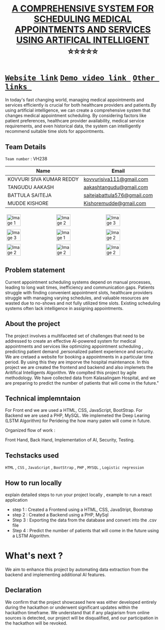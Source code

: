 <h1 align="center" style="border-bottom: none">
    <b>
        <a href="https://sivakumar111.github.io/A-COMPREHENSIVE-SYSTEM-FOR-SCHEDULING-MEDICAL-APPOINTMENTS-AND-SERVICES-USING-ARTIFICAL-INTELLIGENT"> A COMPREHENSIVE SYSTEM FOR SCHEDULING MEDICAL APPOINTMENTS AND SERVICES USING ARTIFICAL INTELLIGENT </a><br>
    </b>⭐️⭐️⭐️⭐️⭐️ <br>
</h1>

# [`Website link`](https://sivakumar111.github.io/A-COMPREHENSIVE-SYSTEM-FOR-SCHEDULING-MEDICAL-APPOINTMENTS-AND-SERVICES-USING-ARTIFICAL-INTELLIGENT)  [`Demo video link `](https://drive.google.com/file/d/1xvlfsWrY4tgYUZcui3WDz_miJy3yB_F1/view) [`Other links `](https://colab.research.google.com/drive/1PekSq-wRtHq_nrk40CbfCoyTtVByPsNb?usp=sharing)
In today's fast changing world, managing medical appointments and services efficiently is crucial for both healthcare providers and patients.By using artificial intelligence, we can create a comprehensive system that changes medical appointment scheduling. By considering factors like patient preferences, healthcare provider availability, medical service requirements, and even historical data, the system can intelligently recommend suitable time slots for appointments. 

## Team Details
`Team number` : VH238

| Name    | Email           |
|-----------------------------|-----------------------------|
|  KOVVURI SIVA KUMAR REDDY   | kovvurisiva111@gmail.com    |
|  TANGUDU AAKASH             | aakashtangudu@gmail.com     |
|  BATTULA SAITEJA            | saitejabattula576@gmail.com |
|  MUDDE KISHORE              | Kishoremudde@gmail.com      |

<div style="display: flex; flex-wrap: wrap;">
    <img src="https://github.com/sivakumar111/A-COMPREHENSIVE-SYSTEM-FOR-SCHEDULING-MEDICAL-APPOINTMENTS-AND-SERVICES-USING-ARTIFICAL-INTELLIGENT/blob/main/assets/11.png?raw=true" alt="Image 1" style="width: 30%; margin: 5px;">
    <img src="https://github.com/sivakumar111/A-COMPREHENSIVE-SYSTEM-FOR-SCHEDULING-MEDICAL-APPOINTMENTS-AND-SERVICES-USING-ARTIFICAL-INTELLIGENT/blob/main/assets/12.png?raw=true" alt="Image 2" style="width: 30%; margin: 5px;">
    <img src="https://github.com/sivakumar111/A-COMPREHENSIVE-SYSTEM-FOR-SCHEDULING-MEDICAL-APPOINTMENTS-AND-SERVICES-USING-ARTIFICAL-INTELLIGENT/blob/main/assets/13.png?raw=true" alt="Image 3" style="width: 30%; margin: 5px;">
    <img src="https://github.com/sivakumar111/A-COMPREHENSIVE-SYSTEM-FOR-SCHEDULING-MEDICAL-APPOINTMENTS-AND-SERVICES-USING-ARTIFICAL-INTELLIGENT/blob/main/assets/14.png?raw=true" alt="Image 3" style="width: 30%; margin: 5px;">
    <img src="https://github.com/sivakumar111/A-COMPREHENSIVE-SYSTEM-FOR-SCHEDULING-MEDICAL-APPOINTMENTS-AND-SERVICES-USING-ARTIFICAL-INTELLIGENT/blob/main/assets/15.png?raw=true" alt="Image 1" style="width: 30%; margin: 5px;">
    <img src="https://github.com/sivakumar111/A-COMPREHENSIVE-SYSTEM-FOR-SCHEDULING-MEDICAL-APPOINTMENTS-AND-SERVICES-USING-ARTIFICAL-INTELLIGENT/blob/main/assets/16.png?raw=true" alt="Image 2" style="width: 30%; margin: 5px;">
    <img src="https://github.com/sivakumar111/A-COMPREHENSIVE-SYSTEM-FOR-SCHEDULING-MEDICAL-APPOINTMENTS-AND-SERVICES-USING-ARTIFICAL-INTELLIGENT/blob/main/assets/17.png?raw=true" alt="Image 2" style="width: 30%; margin: 5px;">
    <img src="https://github.com/sivakumar111/A-COMPREHENSIVE-SYSTEM-FOR-SCHEDULING-MEDICAL-APPOINTMENTS-AND-SERVICES-USING-ARTIFICAL-INTELLIGENT/blob/main/assets/18.png?raw=true" alt="Image 2" style="width: 30%; margin: 5px;">
    <img src="https://github.com/sivakumar111/A-COMPREHENSIVE-SYSTEM-FOR-SCHEDULING-MEDICAL-APPOINTMENTS-AND-SERVICES-USING-ARTIFICAL-INTELLIGENT/blob/main/assets/19.png?raw=true" alt="Image 2" style="width: 30%; margin: 5px;">
</div>

## Problem statement 
Current appointment scheduling systems depend on manual processes, leading to long wait times, inefficiency and communication gaps.
Patients struggle with finding convenient appointment slots, healthcare providers  struggle with managing varying schedules, and valuable resources are wasted due to no-shows and not fully utilized time slots.
Existing scheduling systems often lack intelligence in assigning appointments.

## About the project

The project involves a multifaceted set of challenges that need to be addressed to create an effective AI-powered system for medical appointments and services like optimizing appointment scheduling , predicting patient demand ,personalized patient experience and security.
We are cretaed a website for booking a appointments in a particular time period. By using 
this they are imporve the hospital maintenance. In this project we are created the frontend and backend and also implemets the Aritifical Intelligents Algorithm. We complted this project by agile methodology. 
We have collected data from Kalasalingam Hospital, and we are preparing to predict the number of patients that will come in the future."
  

## Technical implemntaion 
For Front end we are used a HTML, CSS, JavaScript, BootStrap. For Backend we are used a PHP, MySQL. We implemeted the Deep Learing (LSTM Algorithm) for Perideing the how many paten will come in future. 

Organized flow of work : 

Front Hand, 
Back Hand,
Implementation of AI,
Security,
Testing.

## Techstacks used 
`HTML` , `CSS` , `JavaScript` , `BootStrap` , `PHP` , `MYSQL` , `Logistic regression`

## How to run locally 
explain detailed steps to run your project locally , example to run a react application 
- step 1 : Created a Frontend using a HTML, CSS, JavaStript, Bootstrap
- step 2 : Created a Backend using a PHP, MySql
- Step 3 : Exporting the data from the database and convert into the .csv file  
- Step 4 : Predict the number of patients that will come in the future using a LSTM Algorithm.

# What's next ?
We aim to enhance this project by automating data extraction from the backend and implementing additional AI features.

## Declaration
We confirm that the project showcased here was either developed entirely during the hackathon or underwent significant updates within the hackathon timeframe. We understand that if any plagiarism from online sources is detected, our project will be disqualified, and our participation in the hackathon will be revoked.
